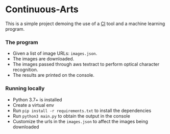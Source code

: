 # Continuous-Arts


This is a simple project demoing the use of a [CI](https://en.wikipedia.org/wiki/Continuous_integration) tool and a machine learning program.

### The program
- Given a list of image URLs: `images.json`.
- The images are downloaded.
- The images passed through aws textract to perform optical character recognition.
- The results are printed on the console.

### Running locally
- Python 3.7+ is installed
- Create a virtual env
- Run `pip install -r requirements.txt` to install the dependencies
- Run `python3 main.py` to obtain the output in the console
- Customize the urls in the `images.json` to affect the images being downloaded
